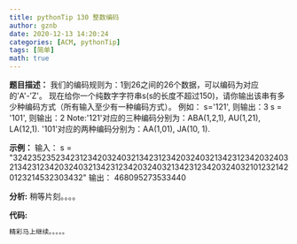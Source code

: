 ```yaml
---
title: pythonTip 130 整数编码
author: gznb
date: 2020-12-13 14:20:24
categories: [ACM, pythonTip]
tags: [简单]
math: true
---
```


**题目描述：**
我们的编码规则为：1到26之间的26个数据，可以编码为对应的’A'-’Z'。
现在给你一个纯数字字符串s(s的长度不超过150)，请你输出该串有多少种编码方式（所有输入至少有一种编码方式）。
例如：
s='121', 则输出：3
s = '101', 则输出：2
Note:'121'对应的三种编码分别为：ABA(1,2,1), AU(1,21), LA(12,1).
     '101'对应的两种编码分别为：AA(1,01), JA(10, 1).

**示例：**
输入：
s = "3242352352342312342032403213423123420324032134231234203240321342312342032403213423123420324032134231234203240321012321420123214532303432"
输出：
468095273533440


**分析:**
稍等片刻。。。。

**代码:**
```python
精彩马上继续。。。。。
```
